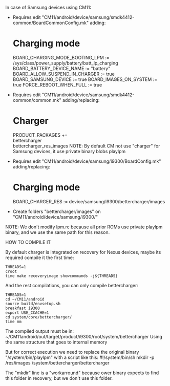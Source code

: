 

In case of Samsung devices using CM11:

- Requires edit "CM11/android/device/samsung/smdk4412-common/BoardCommonConfig.mk" adding:
	# Charging mode
	BOARD_CHARGING_MODE_BOOTING_LPM := /sys/class/power_supply/battery/batt_lp_charging
	BOARD_BATTERY_DEVICE_NAME := "battery"
	BOARD_ALLOW_SUSPEND_IN_CHARGER := true
	BOARD_SAMSUNG_DEVICE := true
	BOARD_IMAGES_ON_SYSTEM := true
	FORCE_REBOOT_WHEN_FULL := true

- Requires edit "CM11/android/device/samsung/smdk4412-common/common.mk" adding/replacing:
	# Charger
	PRODUCT_PACKAGES += \
		bettercharger \
		bettercharger_res_images
	NOTE: By default CM not use "charger" for Samsung devices, it use private binary blobs playlpm

- Requires edit "CM11/android/device/samsung/i9300/BoardConfig.mk" adding/replacing:
	# Charging mode
	BOARD_CHARGER_RES := device/samsung/i9300/bettercharger/images
	
- Create folders "bettercharger/images" on "CM11/android/device/samsung/i9300/"

NOTE: We don't modify lpm.rc because all prior ROMs use private playlpm binary, and we use the same path for this reason.

HOW TO COMPILE IT

By default charger is integrated on recovery for Nexus devices, maybe its required compile it the first time:

	THREADS=1
	croot
	time make recoveryimage showcommands -j${THREADS}

And the rest compilations, you can only compile bettercharger:

	THREADS=1
	cd ~/CM11/android
	source build/envsetup.sh
	breakfast i9300
	export USE_CCACHE=1
	cd system/core/bettercharger/
	time mm

The compiled output must be in:
	~/CM11android/out/target/product/i9300/root/system/bettercharger
Using the same structure that goes to internal memory

But for correct execution we need to replace the original binary "/system/bin/playlpm" with a script like this:
	#!/system/bin/sh
	mkdir -p /res/images
	/system/bettercharger/bettercharger
	
The "mkdir" line is a "workarround" because ower binary expects to find this folder in recovery, but we don't use this folder.
